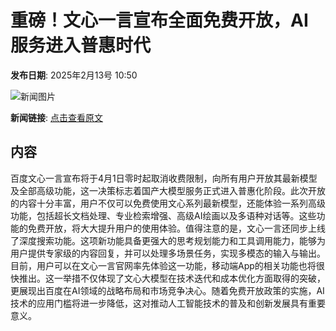 # 重磅！文心一言宣布全面免费开放，AI服务进入普惠时代

**发布日期**: 2025年2月13号 10:50

![新闻图片](https://pic.chinaz.com/picmap/202304261532000985_4.jpg)

**新闻链接**: [点击查看原文](https://www.aibase.com/zh/news/15330)

## 内容

百度文心一言宣布将于4月1日零时起取消收费限制，向所有用户开放其最新模型及全部高级功能，这一决策标志着国产大模型服务正式进入普惠化阶段。此次开放的内容十分丰富，用户不仅可以免费使用文心系列最新模型，还能体验一系列高级功能，包括超长文档处理、专业检索增强、高级AI绘画以及多语种对话等。这些功能的免费开放，将大大提升用户的使用体验。值得注意的是，文心一言还同步上线了深度搜索功能。这项新功能具备更强大的思考规划能力和工具调用能力，能够为用户提供专家级的内容回复，并可以处理多场景任务，实现多模态的输入与输出。目前，用户可以在文心一言官网率先体验这一功能，移动端App的相关功能也将很快推出。这一举措不仅体现了文心大模型在技术迭代和成本优化方面取得的突破，更展现出百度在AI领域的战略布局和市场竞争决心。随着免费开放政策的实施，AI技术的应用门槛将进一步降低，这对推动人工智能技术的普及和创新发展具有重要意义。
